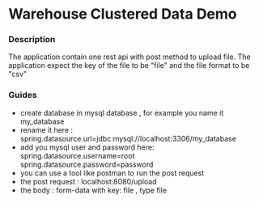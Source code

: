 # Warehouse Clustered Data Demo

### Description
The application contain one rest api with post method to upload file. The application expect the key of the file to be "file" and the file format to be "csv"

### Guides
* create database in mysql database , for example you name it my_database
* rename it here : spring.datasource.url=jdbc:mysql://localhost:3306/my_database
*  add you mysql user and password here:  spring.datasource.username=root spring.datasource.password=password
* you can use a tool like postman to run the post request
* the post request : localhost:8080/upload
* the body : form-data with key: file , type file
